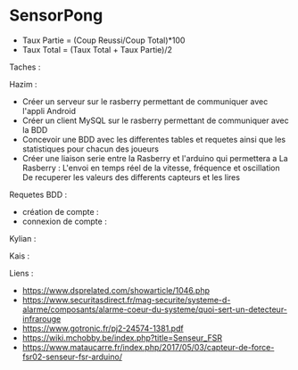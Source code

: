 # SensorPong

- Taux Partie = (Coup Reussi/Coup Total)*100
- Taux Total = (Taux Total + Taux Partie)/2

Taches :

Hazim : 
- Créer un serveur sur le rasberry permettant de communiquer avec l'appli Android
- Créer un client MySQL sur le rasberry permettant de communiquer avec la BDD
- Concevoir une BDD avec les differentes tables et requetes ainsi que les statistiques pour chacun des joueurs
- Créer une liaison serie entre la Rasberry et l'arduino qui permettera a La Rasberry :
	L'envoi en temps réel de la vitesse, fréquence et oscillation 
	De recuperer les valeurs des differents capteurs et les lires

Requetes BDD :
- création de compte :
- connexion de compte :


Kylian :


Kais :


Liens : 

- https://www.dsprelated.com/showarticle/1046.php
- https://www.securitasdirect.fr/mag-securite/systeme-d-alarme/composants/alarme-coeur-du-systeme/quoi-sert-un-detecteur-infrarouge
- https://www.gotronic.fr/pj2-24574-1381.pdf
- https://wiki.mchobby.be/index.php?title=Senseur_FSR
- https://www.mataucarre.fr/index.php/2017/05/03/capteur-de-force-fsr02-senseur-fsr-arduino/
